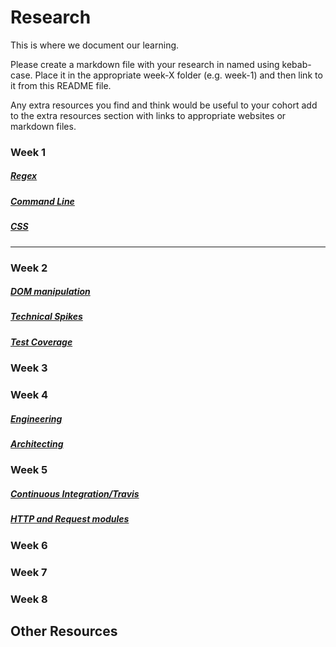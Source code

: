 # Research
This is where we document our learning.

Please create a markdown file with your research in named using kebab-case. Place it in the appropriate week-X folder (e.g. week-1) and then link to it from this README file.

Any extra resources you find and think would be useful to your cohort add to the extra resources section with links to appropriate websites or markdown files.

### Week 1
##### [Regex](https://github.com/fac-13/research/blob/week-1-folder/week-1/RegexResearch.md)
##### [Command Line](https://github.com/fac-13/research/blob/master/week-1/CL.md)
##### [CSS](https://docs.google.com/presentation/d/1GM3mbJtD5Gid4hNjO7FJ69xawm7SFKXyQ5BqwSE2a1c/edit?usp=sharing)
---
### Week 2
##### [DOM manipulation](https://hackmd.io/tiUez2TjSrScUSQye8T1hA)
##### [Technical Spikes](https://hackmd.io/UaJt9A-RSt66Zgy936GiHg?view)
##### [Test Coverage](https://github.com/fac-13/research/blob/master/week-2/test-coverage.md)

### Week 3

### Week 4
##### [Engineering](https://github.com/fac-13/research/blob/master/week-4/engineering.md)
##### [Architecting](https://docs.google.com/presentation/d/16n5B31SEXJMNmVemUnbKNq6GZpiCF_fTb4AHXCODxJc/edit?usp=sharing)
### Week 5
##### [Continuous Integration/Travis](https://hackmd.io/vj9FRHykQ1y68Nfk0l3PWQ)
##### [HTTP and Request modules](https://hackmd.io/omgzusXTRiqQlV4A4V9njg?both) 

### Week 6

### Week 7

### Week 8

## Other Resources
